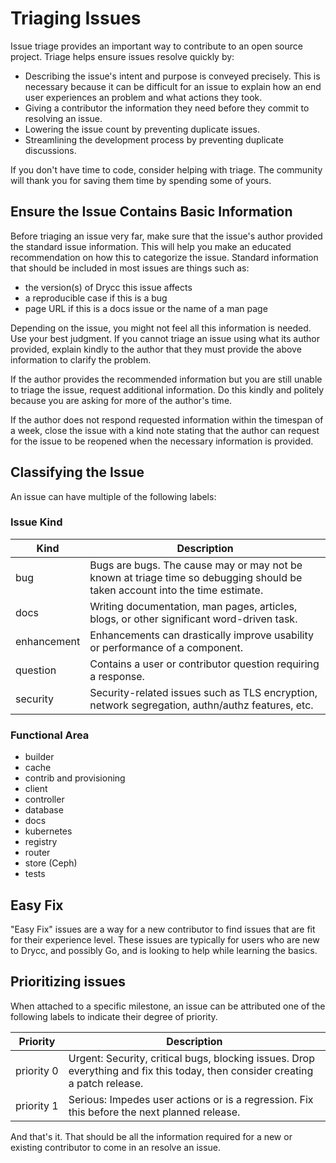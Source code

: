 # Triaging Issues

Issue triage provides an important way to contribute to an open source project.  Triage helps ensure issues resolve quickly by:

- Describing the issue's intent and purpose is conveyed precisely. This is necessary because it can be difficult for an issue to explain how an end user experiences an problem and what actions they took.
- Giving a contributor the information they need before they commit to resolving an issue.
- Lowering the issue count by preventing duplicate issues.
- Streamlining the development process by preventing duplicate discussions.

If you don't have time to code, consider helping with triage. The community will thank you for saving them time by spending some of yours.

## Ensure the Issue Contains Basic Information

Before triaging an issue very far, make sure that the issue's author provided the standard issue information. This will help you make an educated recommendation on how this to categorize the issue. Standard information that should be included in most issues are things such as:

-   the version(s) of Drycc this issue affects
-   a reproducible case if this is a bug
-   page URL if this is a docs issue or the name of a man page

Depending on the issue, you might not feel all this information is needed. Use your best judgment. If you cannot triage an issue using what its author provided, explain kindly to the author that they must provide the above information to clarify the problem.

If the author provides the recommended information but you are still unable to triage the issue, request additional information. Do this kindly and politely because you are asking for more of the author's time.

If the author does not respond requested information within the timespan of a week, close the issue with a kind note stating that the author can request for the issue to be reopened when the necessary information is provided.

## Classifying the Issue

An issue can have multiple of the following labels:

### Issue Kind

Kind         | Description
-------------|-----------------------------------------------------------------------------------------------------------------------------
bug          | Bugs are bugs. The cause may or may not be known at triage time so debugging should be taken account into the time estimate.
docs         | Writing documentation, man pages, articles, blogs, or other significant word-driven task.
enhancement  | Enhancements can drastically improve usability or performance of a component.
question     | Contains a user or contributor question requiring a response.
security     | Security-related issues such as TLS encryption, network segregation, authn/authz features, etc.

### Functional Area

- builder
- cache
- contrib and provisioning
- client
- controller
- database
- docs
- kubernetes
- registry
- router
- store (Ceph)
- tests

## Easy Fix

"Easy Fix" issues are a way for a new contributor to find issues that are fit for their experience level. These issues are typically for users who are new to Drycc, and possibly Go, and is looking to help while learning the basics.

## Prioritizing issues

When attached to a specific milestone, an issue can be attributed one of the following labels to indicate their degree of priority.

Priority   | Description
-----------|-----------------------------------------------------------------------------------------------------------------------------------
priority&nbsp;0 | Urgent: Security, critical bugs, blocking issues. Drop everything and fix this today, then consider creating a patch release.
priority&nbsp;1 | Serious: Impedes user actions or is a regression. Fix this before the next planned release.

And that's it. That should be all the information required for a new or existing contributor to come in an resolve an issue.
